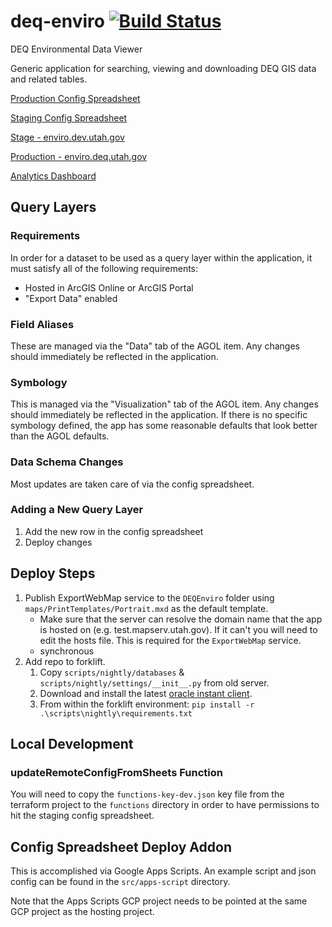 # deq-enviro [![Build Status](https://travis-ci.org/agrc/deq-enviro.png?branch=master)](https://travis-ci.org/agrc/deq-enviro)

DEQ Environmental Data Viewer

Generic application for searching, viewing and downloading DEQ GIS data and related tables.

[Production Config Spreadsheet](https://docs.google.com/a/utah.gov/spreadsheet/ccc?key=0Aqee4VOgQcXcdG9DQzFEYld6UUtWRU1kNG5PMWVEY1E&usp=drive_web)

[Staging Config Spreadsheet](https://docs.google.com/a/utah.gov/spreadsheet/ccc?key=0Aqee4VOgQcXcdDBiTmo5X3pQdGdSYXYyNWZ1a2k0RVE#gid=0)

[Stage - enviro.dev.utah.gov](https://enviro.dev.utah.gov)

[Production - enviro.deq.utah.gov](https://enviro.deq.utah.gov)

[Analytics Dashboard](https://lookerstudio.google.com/reporting/87fdea59-ccfa-4ff7-b9d1-9bceabc3db1f/page/ZaM7C)

## Query Layers

### Requirements

In order for a dataset to be used as a query layer within the application, it must satisfy all of the following requirements:

- Hosted in ArcGIS Online or ArcGIS Portal
- "Export Data" enabled

### Field Aliases

These are managed via the "Data" tab of the AGOL item. Any changes should immediately be reflected in the application.

### Symbology

This is managed via the "Visualization" tab of the AGOL item. Any changes should immediately be reflected in the application. If there is no specific symbology defined, the app has some reasonable defaults that look better than the AGOL defaults.

### Data Schema Changes

Most updates are taken care of via the config spreadsheet.

### Adding a New Query Layer

1. Add the new row in the config spreadsheet
1. Deploy changes

## Deploy Steps

1. Publish ExportWebMap service to the `DEQEnviro` folder using `maps/PrintTemplates/Portrait.mxd` as the default template.
   - Make sure that the server can resolve the domain name that the app is hosted on (e.g. test.mapserv.utah.gov). If it can't you will need to edit the hosts file. This is required for the `ExportWebMap` service.
   - synchronous
1. Add repo to forklift.
   1. Copy `scripts/nightly/databases` & `scripts/nightly/settings/__init__.py` from old server.
   1. Download and install the latest [oracle instant client](https://www.oracle.com/database/technologies/instant-client/winx64-64-downloads.html).
   1. From within the forklift environment: `pip install -r .\scripts\nightly\requirements.txt`

## Local Development

### updateRemoteConfigFromSheets Function

You will need to copy the `functions-key-dev.json` key file from the terraform project to the `functions` directory in order to have permissions to hit the staging config spreadsheet.

## Config Spreadsheet Deploy Addon

This is accomplished via Google Apps Scripts. An example script and json config can be found in the `src/apps-script` directory.

Note that the Apps Scripts GCP project needs to be pointed at the same GCP project as the hosting project.
